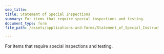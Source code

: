 ```yaml
---
seo_title: 
title: Statement of Special Inspections
summary: For items that require special inspections and testing.
document_type: form
file_path: /assets/applications-and-forms/Statement_of_Special_Instructions.pdf

---
```

For items that require special inspections and testing.
